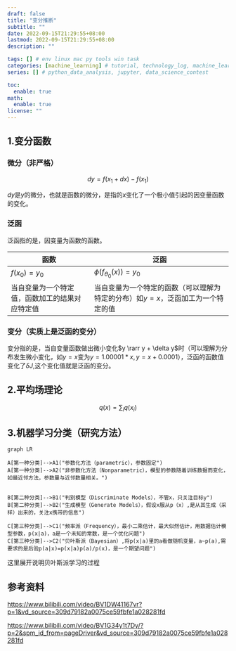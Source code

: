 ```yaml
---
draft: false
title: "变分推断"
subtitle: ""
date: 2022-09-15T21:29:55+08:00
lastmod: 2022-09-15T21:29:55+08:00
description: ""

tags: [] # env linux mac py tools win task
categories: [machine_learning] # tutorial, technology_log, machine_learning, nlp
series: [] # python_data_analysis, jupyter, data_science_contest

toc:
  enable: true
math:
  enable: true
license: ""
---
```


## 1.变分函数

### 微分（非严格）

$$
dy = f(x_1+dx)-f(x_1)
$$

$dy$是$y$的微分，也就是函数的微分，是指的$x$变化了一个极小值引起的因变量函数的变化。

### 泛函

泛函指的是，因变量为函数的函数。

| 函数                                           | 泛函                                                         |
| ---------------------------------------------- | ------------------------------------------------------------ |
| $f(x_0) = y_0$                                 | $\phi(f_{\theta_0}(x))=y_0$                                  |
| 当自变量为一个特定值，函数加工的结果对应特定值 | 当自变量为一个特定的函数（可以理解为特定的分布）如$y=x$，泛函加工为一个特定的值 |

### 变分（实质上是泛函的变分）

变分指的是，当自变量函数做出微小变化$y \rarr y + \delta y$时（可以理解为分布发生微小变化，如$y=x$变为$y=1.00001*x,y=x + 0.0001$），泛函的函数值变化了$\delta J$,这个变化值就是泛函的变分。

## 2.平均场理论 

$$
q(x)=\sum_iq(x_i)
$$

## 3.机器学习分类（研究方法）

```mermaid
graph LR

A[第一种分类]-->A1("参数化方法（parametric），参数固定")
A[第一种分类]-->A2("非参数化方法（Nonparametric），模型的参数随着训练数据而变化，如最近邻方法，参数量与近邻数量相关。")


B[第二种分类]-->B1("判别模型（Discriminate Models），不管x，只关注目标y")
B[第二种分类]-->B2("生成模型（Generate Models），假设x服从p（x）,是从其生成（采样）出来的，关注x携带的信息")

C[第三种分类]-->C1("频率派（Frequency），最小二乘估计，最大似然估计，用数据估计模型参数，p(x|a)，a是一个未知的常数，是一个优化问题")
C[第三种分类]-->C2("贝叶斯派（Bayesian）,将p(x|a)里的a看做随机变量，a~p(a),需要求的是后验p(a|x)=p(x|a)p(a)/p(x)，是一个期望问题")
```

这里展开说明贝叶斯派学习的过程















## 参考资料

https://www.bilibili.com/video/BV1DW41167vr?p=1&vd_source=309d79182a0075ce59fbfe1a028281fd

https://www.bilibili.com/video/BV1G34y1t7Dy/?p=2&spm_id_from=pageDriver&vd_source=309d79182a0075ce59fbfe1a028281fd
